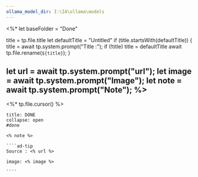 ```yaml
---
ollama_model_dir: I:\IA\ollama\models
---
```

<%*
  let baseFolder = "Done"

  title = tp.file.title
  let defaultTitle = "Untitled"
  if (title.startsWith(defaultTitle)) {
    title = await tp.system.prompt("Title :");
    if (!title) title = defaultTitle
    await tp.file.rename(`${title}`);
  } 

let url = await tp.system.prompt("url");
let image = await tp.system.prompt("Image");
let note = await tp.system.prompt("Note");
%>
---
<%* tp.file.cursor() %> 
`````ad-done
title: DONE
collapse: open
#done 

<% note %> 

````ad-tip
Source : <% url %>

image: <% image %> 

````

`````
